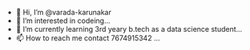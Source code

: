 - 👋 Hi, I’m @varada-karunakar
- 👀 I’m interested in codeing...
- 🌱 I’m currently learning 3rd yeary b.tech as a data science student...
- 📫 How to reach me contact 7674915342 ...

<!---
varada-karunakar/varada-karunakar is a ✨ special ✨ repository because its `README.md` (this file) appears on your GitHub profile.
You can click the Preview link to take a look at your changes.
--->

